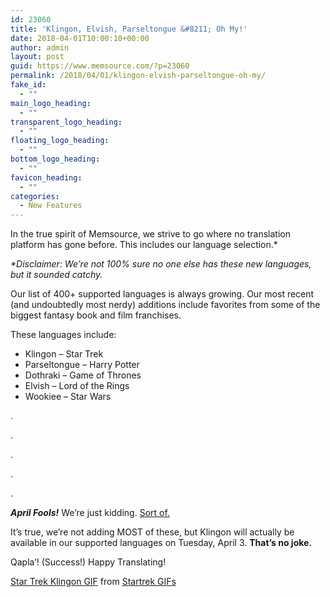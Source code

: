 ```yaml
---
id: 23060
title: 'Klingon, Elvish, Parseltongue &#8211; Oh My!'
date: 2018-04-01T10:00:10+00:00
author: admin
layout: post
guid: https://www.memsource.com/?p=23060
permalink: /2018/04/01/klingon-elvish-parseltongue-oh-my/
fake_id:
  - ""
main_logo_heading:
  - ""
transparent_logo_heading:
  - ""
floating_logo_heading:
  - ""
bottom_logo_heading:
  - ""
favicon_heading:
  - ""
categories:
  - New Features
---
```

In the true spirit of Memsource, we strive to go where no translation platform has gone before. This includes our language selection.*<!--more-->

_*Disclaimer: We’re not 100% sure no one else has these new languages, but it sounded catchy._

Our list of 400+ supported languages is always growing. Our most recent (and undoubtedly most nerdy) additions include favorites from some of the biggest fantasy book and film franchises.

These languages include:

  * Klingon &#8211; Star Trek
  * Parseltongue &#8211; Harry Potter
  * Dothraki &#8211; Game of Thrones
  * Elvish &#8211; Lord of the Rings
  * Wookiee &#8211; Star Wars

.

.

.

.

.

_**April Fools!**_ We&#8217;re just kidding. <span style="text-decoration: underline;">Sort of.</span>

It’s true, we’re not adding MOST of these, but Klingon will actually be available in our supported languages on Tuesday, April 3. **That’s no joke.**

Qapla’! (Success!) Happy Translating!

<div class="tenor-gif-embed" data-postid="4920796" data-share-method="host" data-width="40%" data-aspect-ratio="1.5037593984962405">
  <a href="https://tenor.com/view/star-trek-klingon-shocked-surprised-speechless-gif-4920796">Star Trek Klingon GIF</a> from <a href="https://tenor.com/search/startrek-gifs">Startrek GIFs</a>
</div>
